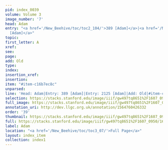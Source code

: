 ```yaml
---
pid: index_0039
volume: Volume 3
image_number: '7'
head: Adam
entry: "<a href='/New_Beehive/toc/toc2_104/'>389 [Adam]</a>|<a href='/New_Beehive/toc/toc2_378/'>2125
  [Adam]</a>"
topic: 
first_letter: A
xref: 
see: 
page: 
add: Old
type: 
index: 
insertion_xref: 
insertion: 
item: "#item-c16b7ec8c"
unparsed: 
line: 'Head: Adam|Entry: 389 [Adam]|Entry: 2125 [Adam]|Add: Old|#item-c16b7ec8c'
selection: https://stacks.stanford.edu/image/iiif/gw497tq8651%2F1607_0950/161,3443,624,169/full/0/default.jpg
full_image: https://stacks.stanford.edu/image/iiif/gw497tq8651%2F1607_0950/full/full/0/default.jpg
annotation_uri: http://dev.llgc.org.uk/annotation/1564760426332
order: '39'
thumbnail: https://stacks.stanford.edu/image/iiif/gw497tq8651%2F1607_0950/161,3443,624,169/150,/0/default.jpg
full: https://stacks.stanford.edu/image/iiif/gw497tq8651%2F1607_0950/161,3443,624,169/full/0/default.jpg
label: Adam
location: "<a href='/New_Beehive/toc/toc3_07/'>Full Page</a>"
layout: index_item
collection: index1
---
```


